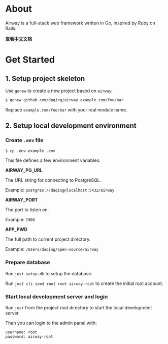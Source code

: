 About
=====

Airway is a full-stack web framework written in Go, inspired by Ruby on Rails.

**[查看中文文档](https://github.com/daqing/airway/blob/main/docs/zh-CN/README.md)**

Get Started
===========

## 1. Setup project skeleton

Use `gonew` to create a new project based on `airway`:

```bash
$ gonew github.com/daqing/airway example.com/foo/bar
```

Replace `example.com/foo/bar` with your real module name.

## 2. Setup local development environment

### Create `.env` file

```bash
$ cp .env.example .env
```

This file defines a few environment variables:

**AIRWAY_PG_URL**

The URL string for connecting to PostgreSQL.

Example: `postgres://daqing@localhost:5432/airway`

**AIRWAY_PORT**

The port to listen on.

Example: `1900`

**APP_PWD**

The full path to current project directory.

Example: `/Users/daqing/open-source/airway`

### Prepare database

Run `just setup-db` to setup the database.

Run `just cli seed root root airway-root` to create the initial root account.

### Start local development server and login

Run `just` from the project root directory to start the local
development server.

Then you can login to the admin panel with:

```
username: root
password: airway-root
```
